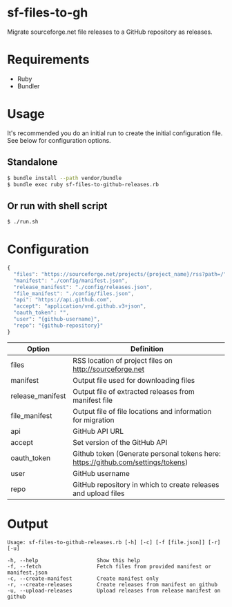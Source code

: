 # sf-files-to-gh
Migrate sourceforge.net file releases to a GitHub repository as releases.

# Requirements
  - Ruby
  - Bundler
 
# Usage
It's recommended you do an initial run to create the initial configuration file. See below for configuration options.
## Standalone
```bash
$ bundle install --path vendor/bundle
$ bundle exec ruby sf-files-to-github-releases.rb
```
## Or run with shell script
```bash
$ ./run.sh
```
# Configuration
```Javascript
{
  "files": "https://sourceforge.net/projects/{project_name}/rss?path=/",
  "manifest": "./config/manifest.json",
  "release_manifest": "./config/releases.json",
  "file_manifest": "./config/files.json",
  "api": "https://api.github.com",
  "accept": "application/vnd.github.v3+json",
  "oauth_token": "",
  "user": "{github-username}",
  "repo": "{github-repository}"
}
```
| Option           | Definition                                                                         |
| ---------------- |------------------------------------------------------------------------------------|
| files            | RSS location of project files on http://sourceforge.net                            |
| manifest         | Output file used for downloading files                                             |
| release_manifest | Output file of extracted releases from manifest file                               |
| file_manifest    | Output file of file locations and information for migration                        |
| api              | GitHub API URL                                                                     |
| accept           | Set version of the GitHub API                                                      |
| oauth_token      | Github token (Generate personal tokens here: https://github.com/settings/tokens)   |
| user             | GitHub username                                                                    |
| repo             | GitHub repository in which to create releases and upload files                     |
    
# Output
```
Usage: sf-files-to-github-releases.rb [-h] [-c] [-f [file.json]] [-r] [-u]

-h, --help                   Show this help
-f, --fetch                  Fetch files from provided manifest or manifest.json
-c, --create-manifest        Create manifest only
-r, --create-releases        Create releases from manifest on github
-u, --upload-releases        Upload releases from release manifest on github
```
 
